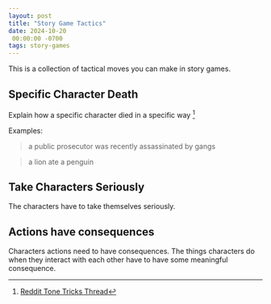 ```yaml
---
layout: post
title: "Story Game Tactics"
date: 2024-10-20
 00:00:00 -0700
tags: story-games
---
```


This is a collection of tactical moves you can make in story games.


## Specific Character Death

Explain how a specific character died in a specific way [^specific-character-death]

Examples:

> a public prosecutor was recently assassinated by gangs

> a lion ate a penguin

## Take Characters Seriously

The characters have to take themselves seriously. 

## Actions have consequences

Characters actions need to have consequences. The things characters do when they interact with each other have to have some meaningful consequence.



[^specific-character-death]: [Reddit Tone Tricks Thread](https://www.reddit.com/r/gmless/comments/1fq57g5/tone_tricks/)